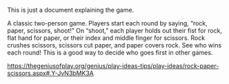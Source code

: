 This is just a document explaining the game.

A classic two-person game. Players start each round by saying, “rock, paper, scissors, shoot!” On “shoot,” each player holds out their fist for rock, flat hand for paper, or their index and middle finger for scissors. Rock crushes scissors, scissors cut paper, and paper covers rock. See who wins each round! This is a good way to decide who goes first in other games.

https://thegeniusofplay.org/genius/play-ideas-tips/play-ideas/rock-paper-scissors.aspx#.Y-JvN3bMK3A